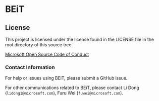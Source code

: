 # BEiT


## License
This project is licensed under the license found in the LICENSE file in the root directory of this source tree.

[Microsoft Open Source Code of Conduct](https://opensource.microsoft.com/codeofconduct)

### Contact Information

For help or issues using BEiT, please submit a GitHub issue.

For other communications related to BEiT, please contact Li Dong (`lidong1@microsoft.com`), Furu Wei (`fuwei@microsoft.com`).
